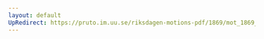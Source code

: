 ```yaml
---
layout: default
UpRedirect: https://pruto.im.uu.se/riksdagen-motions-pdf/1869/mot_1869__ak__fört/mot_1869__ak__fört-018.pdf
---
```

